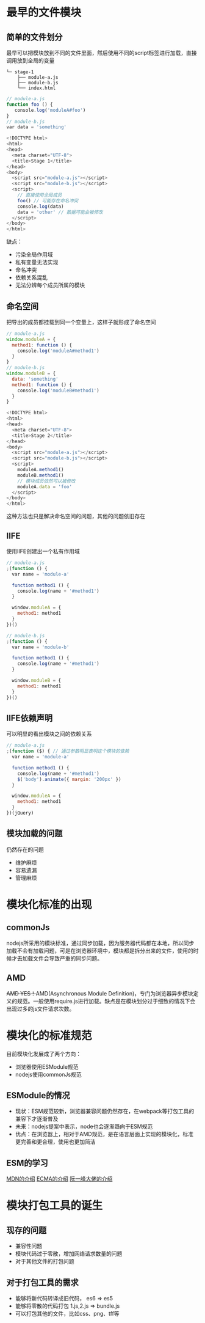 # 最早的文件模块
## 简单的文件划分
最早可以把模块放到不同的文件里面，然后使用不同的script标签进行加载，直接调用放到全局的变量
```
└─ stage-1
    ├── module-a.js
    ├── module-b.js
    └── index.html
```
```js
// module-a.js 
function foo () {
   console.log('moduleA#foo') 
}
// module-b.js 
var data = 'something'

<!DOCTYPE html>
<html>
<head>
  <meta charset="UTF-8">
  <title>Stage 1</title>
</head>
<body>
  <script src="module-a.js"></script>
  <script src="module-b.js"></script>
  <script>
    // 直接使用全局成员
    foo() // 可能存在命名冲突
    console.log(data)
    data = 'other' // 数据可能会被修改
  </script>
</body>
</html>
```
缺点：
- 污染全局作用域
- 私有变量无法实现
- 命名冲突
- 依赖关系混乱
- 无法分辨每个成员所属的模块

## 命名空间
把导出的成员都挂载到同一个变量上，这样子就形成了命名空间
```js
// module-a.js
window.moduleA = {
  method1: function () {
    console.log('moduleA#method1')
  }
}
// module-b.js
window.moduleB = {
  data: 'something'
  method1: function () {
    console.log('moduleB#method1')
  }
}

<!DOCTYPE html>
<html>
<head>
  <meta charset="UTF-8">
  <title>Stage 2</title>
</head>
<body>
  <script src="module-a.js"></script>
  <script src="module-b.js"></script>
  <script>
    moduleA.method1()
    moduleB.method1()
    // 模块成员依然可以被修改
    moduleA.data = 'foo'
  </script>
</body>
</html>
```
这种方法也只是解决命名空间的问题，其他的问题依旧存在

## IIFE
使用IIFE创建出一个私有作用域
```js
// module-a.js
;(function () {
  var name = 'module-a'

  function method1 () {
    console.log(name + '#method1')
  }

  window.moduleA = {
    method1: method1
  }
})()

// module-b.js
;(function () {
  var name = 'module-b'

  function method1 () {
    console.log(name + '#method1')
  }

  window.moduleB = {
    method1: method1
  }
})()
```

## IIFE依赖声明
可以明显的看出模块之间的依赖关系
```js
// module-a.js
;(function ($) { // 通过参数明显表明这个模块的依赖
  var name = 'module-a'

  function method1 () {
    console.log(name + '#method1')
    $('body').animate({ margin: '200px' })
  }

  window.moduleA = {
    method1: method1
  }
})(jQuery)
```
## 模块加载的问题
仍然存在的问题
- 维护麻烦
- 容易遗漏
- 管理麻烦

# 模块化标准的出现
## commonJs
nodejs所采用的模块标准，通过同步加载，因为服务器代码都在本地，所以同步加载不会有加载问题，可是在浏览器环境中，模块都是拆分出来的文件，使用的时候才去加载文件会导致严重的同步问题。
## AMD
~~AMD YES！~~AMD(Asynchronous Module Definition)，专门为浏览器异步模块定义的规范。一般使用require.js进行加载。缺点是在模块划分过于细致的情况下会出现过多的js文件请求次数。

# 模块化的标准规范
目前模块化发展成了两个方向：
- 浏览器使用ESModule规范
- nodejs使用commonJs规范

## ESModule的情况
- 现状：ESM规范较新，浏览器兼容问题仍然存在，在webpack等打包工具的兼容下才逐渐普及
- 未来：nodejs提案中表示，node也会逐渐趋向于ESM规范
- 优点：在浏览器上，相对于AMD规范，是在语言层面上实现的模块化，标准更完善和更合理，使用也更加简洁

## ESM的学习
[MDN的介绍](https://developer.mozilla.org/zh-CN/docs/Web/JavaScript/Guide/Modules)
[ECMA的介绍](http://www.ecma-international.org/ecma-262/6.0/#sec-modules)
[阮一峰大佬的介绍](https://es6.ruanyifeng.com/#docs/module)

# 模块打包工具的诞生
## 现存的问题
- 兼容性问题
- 模块代码过于零散，增加网络请求数量的问题
- 对于其他文件的打包问题
## 对于打包工具的需求
- 能够将新代码转译成旧代码， es6 => es5
- 能够将零散的代码打包 1.js,2.js => bundle.js
- 可以打包其他的文件，比如css、png、tff等

